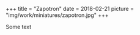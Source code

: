 +++
title = "Zapotron"
date = 2018-02-21
picture = "img/work/miniatures/zapotron.jpg"
+++

Some text
